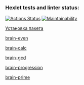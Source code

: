 ### Hexlet tests and linter status:
[![Actions Status](https://github.com/AndrewYurlow/python-project-49/workflows/hexlet-check/badge.svg)](https://github.com/AndrewYurlow/python-project-49/actions)
[![Maintainability](https://api.codeclimate.com/v1/badges/17b566db5cc3ff3862ae/maintainability)](https://codeclimate.com/github/AndrewYurlow/python-project-49/maintainability)

[Установка пакета](https://asciinema.org/a/KFmyHuvMxwLzw189ta9MPNOjz)

[brain-even](https://asciinema.org/a/GGnw9NSIODsD0g47J0F1nHMQo)

[brain-calc](https://asciinema.org/a/2TRaqnzTi1wv1u9UYIVVDw4F6)

[brain-gcd](https://asciinema.org/a/sDdvqXSkSPa0Q6tIeBe9PrTcC)

[brain-progression](https://asciinema.org/a/9wgeCnfakxFpR8SHwOXXL6flv)

[brain-prime]( https://asciinema.org/a/mXVaMuqWE5KA6fW4YW2MdcBsm)
